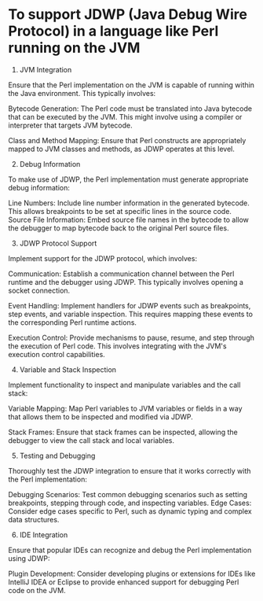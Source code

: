 # To support JDWP (Java Debug Wire Protocol) in a language like Perl running on the JVM

1. JVM Integration

Ensure that the Perl implementation on the JVM is capable of running within the Java environment. This typically involves:

Bytecode Generation: The Perl code must be translated into Java bytecode that can be executed by the JVM. This might involve using a compiler or interpreter that targets JVM bytecode.

Class and Method Mapping: Ensure that Perl constructs are appropriately mapped to JVM classes and methods, as JDWP operates at this level.

2. Debug Information

To make use of JDWP, the Perl implementation must generate appropriate debug information:

Line Numbers: Include line number information in the generated bytecode. This allows breakpoints to be set at specific lines in the source code.
Source File Information: Embed source file names in the bytecode to allow the debugger to map bytecode back to the original Perl source files.

3. JDWP Protocol Support

Implement support for the JDWP protocol, which involves:

Communication: Establish a communication channel between the Perl runtime and the debugger using JDWP. This typically involves opening a socket connection.

Event Handling: Implement handlers for JDWP events such as breakpoints, step events, and variable inspection. This requires mapping these events to the corresponding Perl runtime actions.

Execution Control: Provide mechanisms to pause, resume, and step through the execution of Perl code. This involves integrating with the JVM's execution control capabilities.

4. Variable and Stack Inspection

Implement functionality to inspect and manipulate variables and the call stack:

Variable Mapping: Map Perl variables to JVM variables or fields in a way that allows them to be inspected and modified via JDWP.

Stack Frames: Ensure that stack frames can be inspected, allowing the debugger to view the call stack and local variables.

5. Testing and Debugging

Thoroughly test the JDWP integration to ensure that it works correctly with the Perl implementation:

Debugging Scenarios: Test common debugging scenarios such as setting breakpoints, stepping through code, and inspecting variables.
Edge Cases: Consider edge cases specific to Perl, such as dynamic typing and complex data structures.

6. IDE Integration

Ensure that popular IDEs can recognize and debug the Perl implementation using JDWP:

Plugin Development: Consider developing plugins or extensions for IDEs like IntelliJ IDEA or Eclipse to provide enhanced support for debugging Perl code on the JVM.

